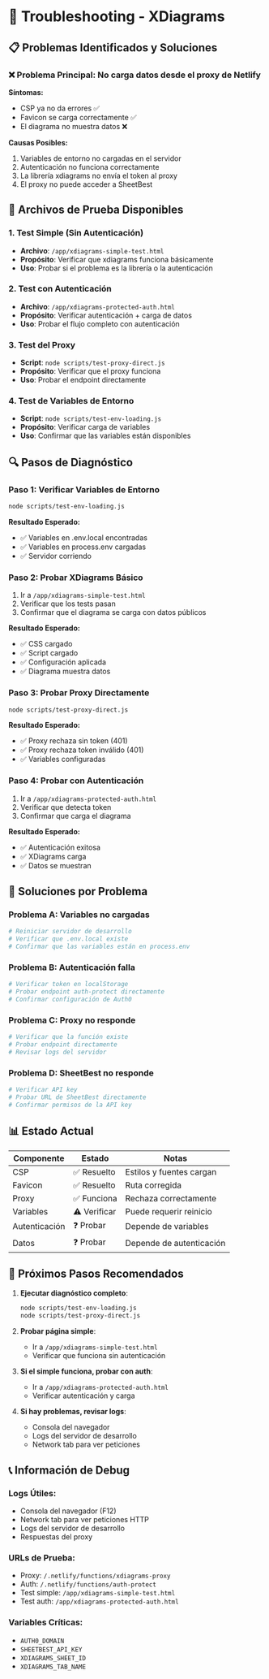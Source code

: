 # 🔧 Troubleshooting - XDiagrams

## 📋 Problemas Identificados y Soluciones

### ❌ **Problema Principal**: No carga datos desde el proxy de Netlify

**Síntomas:**
- CSP ya no da errores ✅
- Favicon se carga correctamente ✅
- El diagrama no muestra datos ❌

**Causas Posibles:**
1. Variables de entorno no cargadas en el servidor
2. Autenticación no funciona correctamente
3. La librería xdiagrams no envía el token al proxy
4. El proxy no puede acceder a SheetBest

## 🧪 Archivos de Prueba Disponibles

### 1. **Test Simple** (Sin Autenticación)
- **Archivo**: `/app/xdiagrams-simple-test.html`
- **Propósito**: Verificar que xdiagrams funciona básicamente
- **Uso**: Probar si el problema es la librería o la autenticación

### 2. **Test con Autenticación**
- **Archivo**: `/app/xdiagrams-protected-auth.html`
- **Propósito**: Verificar autenticación + carga de datos
- **Uso**: Probar el flujo completo con autenticación

### 3. **Test del Proxy**
- **Script**: `node scripts/test-proxy-direct.js`
- **Propósito**: Verificar que el proxy funciona
- **Uso**: Probar el endpoint directamente

### 4. **Test de Variables de Entorno**
- **Script**: `node scripts/test-env-loading.js`
- **Propósito**: Verificar carga de variables
- **Uso**: Confirmar que las variables están disponibles

## 🔍 Pasos de Diagnóstico

### **Paso 1: Verificar Variables de Entorno**
```bash
node scripts/test-env-loading.js
```

**Resultado Esperado:**
- ✅ Variables en .env.local encontradas
- ✅ Variables en process.env cargadas
- ✅ Servidor corriendo

### **Paso 2: Probar XDiagrams Básico**
1. Ir a `/app/xdiagrams-simple-test.html`
2. Verificar que los tests pasan
3. Confirmar que el diagrama se carga con datos públicos

**Resultado Esperado:**
- ✅ CSS cargado
- ✅ Script cargado
- ✅ Configuración aplicada
- ✅ Diagrama muestra datos

### **Paso 3: Probar Proxy Directamente**
```bash
node scripts/test-proxy-direct.js
```

**Resultado Esperado:**
- ✅ Proxy rechaza sin token (401)
- ✅ Proxy rechaza token inválido (401)
- ✅ Variables configuradas

### **Paso 4: Probar con Autenticación**
1. Ir a `/app/xdiagrams-protected-auth.html`
2. Verificar que detecta token
3. Confirmar que carga el diagrama

**Resultado Esperado:**
- ✅ Autenticación exitosa
- ✅ XDiagrams carga
- ✅ Datos se muestran

## 🚀 Soluciones por Problema

### **Problema A: Variables no cargadas**
```bash
# Reiniciar servidor de desarrollo
# Verificar que .env.local existe
# Confirmar que las variables están en process.env
```

### **Problema B: Autenticación falla**
```bash
# Verificar token en localStorage
# Probar endpoint auth-protect directamente
# Confirmar configuración de Auth0
```

### **Problema C: Proxy no responde**
```bash
# Verificar que la función existe
# Probar endpoint directamente
# Revisar logs del servidor
```

### **Problema D: SheetBest no responde**
```bash
# Verificar API key
# Probar URL de SheetBest directamente
# Confirmar permisos de la API key
```

## 📊 Estado Actual

| Componente | Estado | Notas |
|------------|--------|-------|
| CSP | ✅ Resuelto | Estilos y fuentes cargan |
| Favicon | ✅ Resuelto | Ruta corregida |
| Proxy | ✅ Funciona | Rechaza correctamente |
| Variables | ⚠️ Verificar | Puede requerir reinicio |
| Autenticación | ❓ Probar | Depende de variables |
| Datos | ❓ Probar | Depende de autenticación |

## 🎯 Próximos Pasos Recomendados

1. **Ejecutar diagnóstico completo**:
   ```bash
   node scripts/test-env-loading.js
   node scripts/test-proxy-direct.js
   ```

2. **Probar página simple**:
   - Ir a `/app/xdiagrams-simple-test.html`
   - Verificar que funciona sin autenticación

3. **Si el simple funciona, probar con auth**:
   - Ir a `/app/xdiagrams-protected-auth.html`
   - Verificar autenticación y carga

4. **Si hay problemas, revisar logs**:
   - Consola del navegador
   - Logs del servidor de desarrollo
   - Network tab para ver peticiones

## 📞 Información de Debug

### **Logs Útiles:**
- Consola del navegador (F12)
- Network tab para ver peticiones HTTP
- Logs del servidor de desarrollo
- Respuestas del proxy

### **URLs de Prueba:**
- Proxy: `/.netlify/functions/xdiagrams-proxy`
- Auth: `/.netlify/functions/auth-protect`
- Test simple: `/app/xdiagrams-simple-test.html`
- Test auth: `/app/xdiagrams-protected-auth.html`

### **Variables Críticas:**
- `AUTH0_DOMAIN`
- `SHEETBEST_API_KEY`
- `XDIAGRAMS_SHEET_ID`
- `XDIAGRAMS_TAB_NAME`
